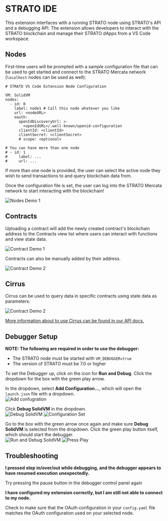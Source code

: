 # STRATO IDE 

This extension interfaces with a running STRATO node using STRATO's API and a debugging API. The extension allows developers to interact with the STRATO blockchain and manage their STRATO dApps from a VS Code workspace.

## Nodes
First-time users will be prompted with a sample configuration file that can be used to get started
and connect to the STRATO Mercata network (`localhost` nodes can be used as well):

```
# STRATO VS Code Extension Node Configuration

VM: SolidVM
nodes:
  - id: 0
    label: node1 # Call this node whatever you like
    url: <nodeURL>
    oauth:
      openIdDiscoveryUrl: >-
        <openIdURL>/.well-known/openid-configuration
      clientId: <clientId>
      clientSecret: <clientSecret>
      # scope: <optional>

# You can have more than one node
# - id: 1
#	  label: ...
#	  url: ...
```

If more than one node is provided, the user can select the active node they
wish to send transactions to and query blockchain data from.

Once the configuration file is set, the user can log into the STRATO Mercata network
to start interacting with the blockchain!

![Nodes Demo 1](https://raw.githubusercontent.com/blockapps/strato-vscode-images/main/node-demo-1.gif)

## Contracts

Uploading a contract will add the newly created contract's blockchain address
to the Contracts view list where users can interact with functions and view state data.

![Contract Demo 1](https://raw.githubusercontent.com/blockapps/strato-vscode-images/main/contract-demo-1.gif)

Contracts can also be manually added by their address.

![Contract Demo 2](https://raw.githubusercontent.com/blockapps/strato-vscode-images/main/contract-demo-2.gif)

## Cirrus
Cirrus can be used to query data in specific contracts using state data as parameters:

![Contract Demo 2](https://raw.githubusercontent.com/blockapps/strato-vscode-images/main/cirrus-demo-1.gif)

[More information about to use Cirrus can be found in our API docs.](https://docs.blockapps.net/app-design-patterns/cirrus/)

## Debugger Setup
**NOTE: The following are required in order to use the debugger:**
- The STRATO node must be started with `VM_DEBUGGER=true`
- The version of STRATO must be 7.0 or higher  

To set the Debugger up, click on the icon for **Run and Debug**. Click the dropdown for the box with the green play arrow. 

In the dropdown, select **Add Configuration...**, which will open the `launch.json` file with a dropdown.   
![Add confugration](https://raw.githubusercontent.com/blockapps/strato-vscode-images/main/add_configuration.png)

Click **Debug SolidVM** in the dropdown.   
![Debug SolidVM](https://raw.githubusercontent.com/blockapps/strato-vscode-images/main/launch_json.png)
![Configuration Set](https://raw.githubusercontent.com/blockapps/strato-vscode-images/main/strato_launch.png)

Go to the box with the green arrow once again and make sure **Debug SolidVM** is selected from the dropdown. Click the green play button itself, which should start the debugger.  
![Run and Debug SolidVM](https://raw.githubusercontent.com/blockapps/strato-vscode-images/main/debug_solidvm.png)
![Press Play](https://raw.githubusercontent.com/blockapps/strato-vscode-images/main/press_play.png)


## Troubleshooting
**I pressed step in/over/out while debugging, and the debugger appears to have resumed execution unexpectedly.**

Try pressing the pause button in the debugger control panel again

**I have configured my extension correctly, but I am still not able to connect to my node.**

Check to make sure that the OAuth configuration in your `config.yaml` file matches 
the OAuth configuration used on your selected node.
